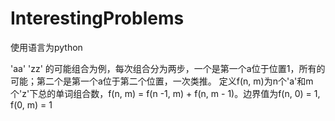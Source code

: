 # InterestingProblems
使用语言为python

'aa' 'zz'
的可能组合为例，每次组合分为两步，一个是第一个a位于位置1，所有的可能；第二个是第一个a位于第二个位置，一次类推。
定义f(n, m)为n个'a'和m个'z'下总的单词组合数，f(n, m) = f(n -1, m) + f(n, m - 1)。边界值为f(n, 0) = 1, f(0, m) = 1
